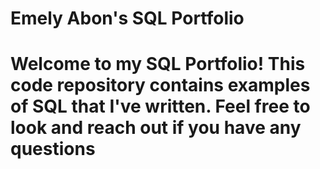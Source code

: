 # Emely Abon's SQL Portfolio

# Welcome to my SQL Portfolio! This code repository contains examples of SQL that I've written. Feel free to look and reach out if you have any questions
